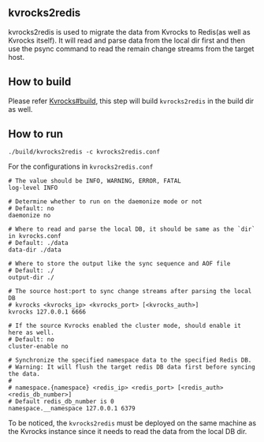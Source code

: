 ## kvrocks2redis

kvrocks2redis is used to migrate the data from Kvrocks to Redis(as well as Kvrocks itself). It will read and parse data from the local dir first and then use the psync command to read the remain change streams from the target host.

## How to build

Please refer [Kvrocks#build](https://github.com/apache/kvrocks#build), this step will build `kvrocks2redis` in the build dir as well.

## How to run

```shell
./build/kvrocks2redis -c kvrocks2redis.conf
```

For the configurations in `kvrocks2redis.conf`

```text
# The value should be INFO, WARNING, ERROR, FATAL
log-level INFO

# Determine whether to run on the daemonize mode or not
# Default: no
daemonize no

# Where to read and parse the local DB, it should be same as the `dir` in kvrocks.conf
# Default: ./data
data-dir ./data

# Where to store the output like the sync sequence and AOF file
# Default: ./
output-dir ./

# The source host:port to sync change streams after parsing the local DB
# kvrocks <kvrocks_ip> <kvrocks_port> [<kvrocks_auth>]
kvrocks 127.0.0.1 6666

# If the source Kvrocks enabled the cluster mode, should enable it here as well.
# Default: no
cluster-enable no

# Synchronize the specified namespace data to the specified Redis DB.
# Warning: It will flush the target redis DB data first before syncing the data.
#
# namespace.{namespace} <redis_ip> <redis_port> [<redis_auth> <redis_db_number>]
# Default redis_db_number is 0
namespace.__namespace 127.0.0.1 6379
```

To be noticed, the `kvrocks2redis` must be deployed on the same machine as the Kvrocks instance since it needs to read the data from the local DB dir.
